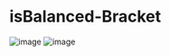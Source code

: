 # isBalanced-Bracket
![image](https://user-images.githubusercontent.com/43896389/228984888-02b1853c-2caf-4fff-ab98-907dbbdb2b61.png)
![image](https://user-images.githubusercontent.com/43896389/228984923-f9db3362-d12d-4d1b-8129-9e4882d2accf.png)
